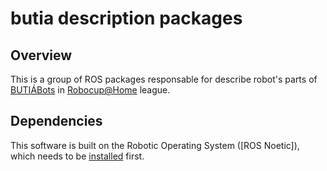 # butia description packages

## Overview
This is a group of ROS packages responsable for describe robot's parts of [BUTIÁBots](https://fbot.vercel.app/) in [Robocup@Home](https://athome.robocup.org/) league. 

## Dependencies
This software is built on the Robotic Operating System ([ROS Noetic]), which needs to be [installed](https://github.com/butia-bots/butia_learning/wiki/Instala%C3%A7%C3%B5es-importantes#ros-robot-operating-system) first.